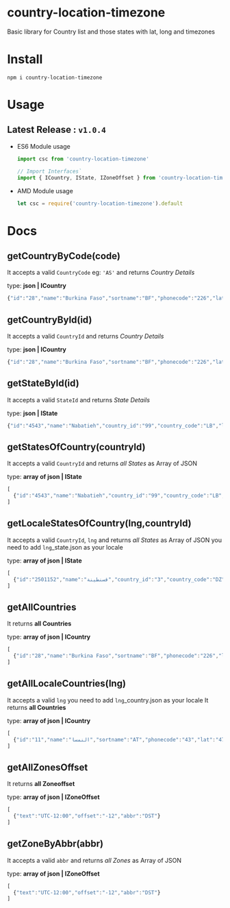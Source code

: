 country-location-timezone
==============================
Basic library for Country list and those states with lat, long and timezones


# Install
`npm i country-location-timezone`

# Usage

## Latest Release : `v1.0.4`
  - ES6 Module usage
   
     ```js
     import csc from 'country-location-timezone'

     // Import Interfaces`
     import { ICountry, IState, IZoneOffset } from 'country-location-timezone'
     ```
  - AMD Module usage
  
    ```js
    let csc = require('country-location-timezone').default
    ```

# Docs

getCountryByCode(code)
---------------

It accepts a valid `CountryCode` eg: `'AS'` and   returns *Country Details*

type: **json | ICountry**

```js
{"id":"28","name":"Burkina Faso","sortname":"BF","phonecode":"226","lat":"13.0000","lng":"-2.0000"}
```

getCountryById(id)
---------------

It accepts a valid `CountryId` and   returns *Country Details*

type: **json | ICountry**

```js
{"id":"28","name":"Burkina Faso","sortname":"BF","phonecode":"226","lat":"13.0000","lng":"-2.0000"}
```

getStateById(id)
---------------

It accepts a valid `StateId` and   returns *State Details*

type: **json | IState**

```js
{"id":"4543","name":"Nabatieh","country_id":"99","country_code":"LB","lat":"33.366666666667","lng":"35.483333333333"}
```

getStatesOfCountry(countryId)
---------------

It accepts a valid `CountryId` and   returns *all States* as Array of JSON

type: **array of json | IState**

```js
[
  {"id":"4543","name":"Nabatieh","country_id":"99","country_code":"LB","lat":"33.366666666667","lng":"35.483333333333"}
]

```
getLocaleStatesOfCountry(lng,countryId)
---------------

It accepts a valid `CountryId`, `lng` and   returns *all States* as Array of JSON
you need to add `lng`_state.json as your locale

type: **array of json | IState**

```js
[
  {"id":"2501152","name":"قسنطينة","country_id":"3","country_code":"DZ","lat":"36.365","lng":"6.6147222222222"}
]

```

getAllCountries
---------------
It returns **all Countries**

type: **array of json | ICountry**

```js
[
  {"id":"28","name":"Burkina Faso","sortname":"BF","phonecode":"226","lat":"13.0000","lng":"-2.0000"}
]
```

getAllLocaleCountries(lng)
---------------
It accepts a valid `lng`
you need to add `lng`_country.json as your locale
It returns **all Countries**

type: **array of json | ICountry**

```js
[
  {"id":"11","name":"النمسا","sortname":"AT","phonecode":"43","lat":"47.3333","lng":"13.3333"}
]
```

getAllZonesOffset
---------------
It returns **all Zoneoffset**

type: **array of json | IZoneOffset**

```js
[
  {"text":"UTC-12:00","offset":"-12","abbr":"DST"}
]
```

getZoneByAbbr(abbr)
---------------

It accepts a valid `abbr` and   returns *all Zones* as Array of JSON

type: **array of json | IZoneOffset**

```js
[
  {"text":"UTC-12:00","offset":"-12","abbr":"DST"}
]

```
